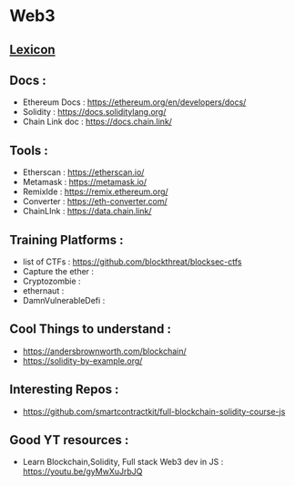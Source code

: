 # Web3

## [Lexicon](/lexicon.md) 

## Docs : 

- Ethereum Docs : https://ethereum.org/en/developers/docs/
- Solidity : https://docs.soliditylang.org/
- Chain Link doc : https://docs.chain.link/

## Tools :

- Etherscan : https://etherscan.io/
- Metamask : https://metamask.io/
- RemixIde : https://remix.ethereum.org/
- Converter : https://eth-converter.com/
- ChainLInk : https://data.chain.link/

## Training Platforms : 
- list of CTFs : https://github.com/blockthreat/blocksec-ctfs
- Capture the ether : 
- Cryptozombie : 
- ethernaut : 
- DamnVulnerableDefi : 

## Cool Things to understand : 

- https://andersbrownworth.com/blockchain/
- https://solidity-by-example.org/

## Interesting Repos :

- https://github.com/smartcontractkit/full-blockchain-solidity-course-js

## Good YT resources : 

- Learn Blockchain,Solidity, Full stack Web3 dev in JS : https://youtu.be/gyMwXuJrbJQ

